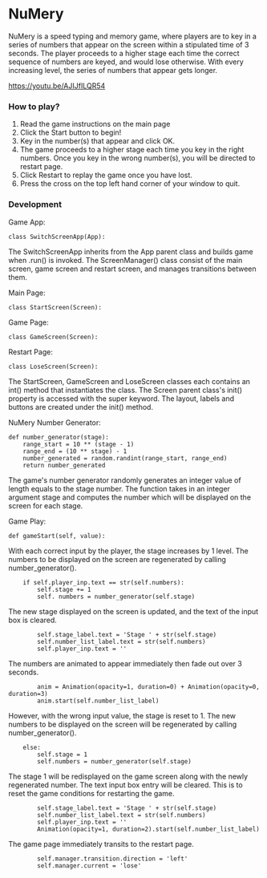 # NuMery

NuMery is a speed typing and memory game, where players are to key in a series of numbers that appear on the screen within a stipulated time of 3 seconds. The player proceeds to a higher stage each time the correct sequence of numbers are keyed, and would lose otherwise. With every increasing level, the series of numbers that appear gets longer. 

https://youtu.be/AJIJfILQR54

### How to play?

1. Read the game instructions on the main page
2. Click the Start button to begin!
3. Key in the number(s) that appear and click OK. 
4. The game proceeds to a higher stage each time you key in the right numbers. Once you key in the wrong number(s), you will be directed to restart page. 
5. Click Restart to replay the game once you have lost. 
6. Press the cross on the top left hand corner of your window to quit. 

### Development 

Game App:

    class SwitchScreenApp(App):

 The SwitchScreenApp inherits from the App parent class and builds game when .run() is invoked. The ScreenManager() class consist of the main screen, game screen and restart screen, and manages transitions between them.
 
Main Page:

    class StartScreen(Screen):
    

Game Page:

    class GameScreen(Screen):
    
Restart Page:

    class LoseScreen(Screen):

The StartScreen, GameScreen and LoseScreen classes each contains an int() method that instantiates the class. The Screen parent class's init() property is accessed with the super keyword. The layout, labels and buttons are created under the init() method.

NuMery Number Generator:

    def number_generator(stage):
        range_start = 10 ** (stage - 1)
        range_end = (10 ** stage) - 1
        number_generated = random.randint(range_start, range_end)
        return number_generated
    
The game's number generator randomly generates an integer value of length equals to the stage number. The function takes in an integer argument stage and computes the number which will be displayed on the screen for each stage. 

Game Play:

    def gameStart(self, value):
    
With each correct input by the player, the stage increases by 1 level. The numbers to be displayed on the screen are regenerated by calling number_generator().
    
        if self.player_inp.text == str(self.numbers):
            self.stage += 1
            self. numbers = number_generator(self.stage)

The new stage displayed on the screen is updated, and the text of the input box is cleared.
        
            self.stage_label.text = 'Stage ' + str(self.stage)
            self.number_list_label.text = str(self.numbers)
            self.player_inp.text = ''

The numbers are animated to appear immediately then fade out over 3 seconds. 

            anim = Animation(opacity=1, duration=0) + Animation(opacity=0, duration=3)
            anim.start(self.number_list_label)
            
However, with the wrong input value, the stage is reset to 1. The new numbers to be displayed on the screen will be regenerated by calling number_generator(). 

        else:
            self.stage = 1
            self.numbers = number_generator(self.stage)
            
The stage 1 will be redisplayed on the game screen along with the newly regenerated number. The text input box entry will be cleared. This is to reset the game conditions for restarting the game.

            self.stage_label.text = 'Stage ' + str(self.stage)
            self.number_list_label.text = str(self.numbers)
            self.player_inp.text = ''
            Animation(opacity=1, duration=2).start(self.number_list_label)
            
The game page immediately transits to the restart page.
            
            self.manager.transition.direction = 'left'
            self.manager.current = 'lose'


        



